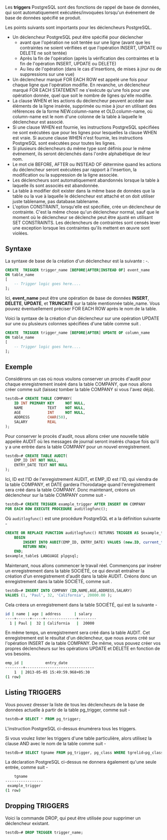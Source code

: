 Les **triggers** PostgreSQL sont des fonctions de rappel de base de données, qui sont automatiquement exécutées/invoquées lorsqu'un événement de base de données spécifié se produit.

Les points suivants sont importants pour les déclencheurs PostgreSQL.

- Un déclencheur PostgreSQL peut être spécifié pour déclencher
    - avant que l'opération ne soit tentée sur une ligne (avant que les contraintes ne soient vérifiées et que l'opération INSERT, UPDATE ou DELETE ne soit tentée)
    - Après la fin de l'opération (après la vérification des contraintes et la fin de l'opération INSERT, UPDATE ou DELETE)
    - Au lieu de l'opération (dans le cas d'insertions, de mises à jour ou de suppressions sur une vue)
- Un déclencheur marqué FOR EACH ROW est appelé une fois pour chaque ligne que l'opération modifie. En revanche, un déclencheur marqué FOR EACH STATEMENT ne s'exécute qu'une fois pour une opération donnée, quel que soit le nombre de lignes qu'elle modifie.
- La clause WHEN et les actions du déclencheur peuvent accéder aux éléments de la ligne insérée, supprimée ou mise à jour en utilisant des références de la forme NEW.column-name et OLD.column-name, où column-name est le nom d'une colonne de la table à laquelle le déclencheur est associé.
- Si une clause WHEN est fournie, les instructions PostgreSQL spécifiées ne sont exécutées que pour les lignes pour lesquelles la clause WHEN est vraie. Si aucune clause WHEN n'est fournie, les instructions PostgreSQL sont exécutées pour toutes les lignes.
- Si plusieurs déclencheurs du même type sont définis pour le même événement, ils seront déclenchés dans l'ordre alphabétique de leur nom.
- Le mot clé BEFORE, AFTER ou INSTEAD OF détermine quand les actions du déclencheur seront exécutées par rapport à l'insertion, la modification ou la suppression de la ligne associée.
- Les déclencheurs sont automatiquement abandonnés lorsque la table à laquelle ils sont associés est abandonnée.
- La table à modifier doit exister dans la même base de données que la table ou la vue à laquelle le déclencheur est attaché et on doit utiliser juste tablename, pas database.tablename.
- L'option CONSTRAINT, lorsqu'elle est spécifiée, crée un déclencheur de contrainte. C'est la même chose qu'un déclencheur normal, sauf que le moment où le déclencheur se déclenche peut être ajusté en utilisant SET CONSTRAINTS. Les déclencheurs de contraintes sont censés lever une exception lorsque les contraintes qu'ils mettent en œuvre sont violées.

## Syntaxe

La syntaxe de base de la création d'un déclencheur est la suivante : -.

```sql
CREATE  TRIGGER trigger_name [BEFORE|AFTER|INSTEAD OF] event_name
ON table_name
[
    -- Trigger logic goes here....
];
```

Ici, **event_name** peut être une opération de base de données **INSERT**, **DELETE**, **UPDATE**, et **TRUNCATE** sur la table mentionnée table_name. Vous pouvez éventuellement préciser FOR EACH ROW après le nom de la table.

Voici la syntaxe de la création d'un déclencheur sur une opération UPDATE sur une ou plusieurs colonnes spécifiées d'une table comme suit .

```sql
CREATE  TRIGGER trigger_name [BEFORE|AFTER] UPDATE OF column_name
ON table_name
[
    -- Trigger logic goes here....
];
```

## Exemple

Considérons un cas où nous voulons conserver un procès d'audit pour chaque enregistrement inséré dans la table COMPANY, que nous allons créer comme suit (laissez tomber la table COMPANY si vous l'avez déjà).

```sql
testdb=# CREATE TABLE COMPANY(
    ID INT PRIMARY KEY     NOT NULL,
    NAME           TEXT    NOT NULL,
    AGE            INT     NOT NULL,
    ADDRESS        CHAR(50),
    SALARY         REAL
);
```

Pour conserver le procès d'audit, nous allons créer une nouvelle table appelée AUDIT où les messages de journal seront insérés chaque fois qu'il y a une entrée dans la table COMPANY pour un nouvel enregistrement.

```sql
testdb=# CREATE TABLE AUDIT(
    EMP_ID INT NOT NULL,
    ENTRY_DATE TEXT NOT NULL
);
```

Ici, ID est l'ID de l'enregistrement AUDIT, et EMP_ID est l'ID, qui viendra de la table COMPANY, et DATE gardera l'horodatage quand l'enregistrement sera créé dans la table COMPANY. Donc maintenant, créons un déclencheur sur la table COMPANY comme suit -

```sql
testdb=# CREATE TRIGGER example_trigger AFTER INSERT ON COMPANY
FOR EACH ROW EXECUTE PROCEDURE auditlogfunc();
```

Où ```auditlogfunc()``` est une procédure PostgreSQL et a la définition suivante -

```sql
CREATE OR REPLACE FUNCTION auditlogfunc() RETURNS TRIGGER AS $example_table$
    BEGIN
        INSERT INTO AUDIT(EMP_ID, ENTRY_DATE) VALUES (new.ID, current_timestamp);
        RETURN NEW;
    END;
$example_table$ LANGUAGE plpgsql;
```

Maintenant, nous allons commencer le travail réel. Commençons par insérer un enregistrement dans la table SOCIÉTÉ, ce qui devrait entraîner la création d'un enregistrement d'audit dans la table AUDIT. Créons donc un enregistrement dans la table SOCIÉTÉ, comme suit .

```sql
testdb=# INSERT INTO COMPANY (ID,NAME,AGE,ADDRESS,SALARY)
VALUES (1, 'Paul', 32, 'California', 20000.00 );
```

Cela créera un enregistrement dans la table SOCIÉTÉ, qui est la suivante -

```bash
id | name | age | address      | salary
----+------+-----+--------------+--------
  1 | Paul |  32 | California   |  20000
```

En même temps, un enregistrement sera créé dans la table AUDIT. Cet enregistrement est le résultat d'un déclencheur, que nous avons créé sur l'opération INSERT de la table COMPANY. De même, vous pouvez créer vos propres déclencheurs sur les opérations UPDATE et DELETE en fonction de vos besoins.

```bash
emp_id |          entry_date
--------+-------------------------------
    1  | 2013-05-05 15:49:59.968+05:30
(1 row)
```

## Listing TRIGGERS

Vous pouvez dresser la liste de tous les déclencheurs de la base de données actuelle à partir de la table pg_trigger, comme suit -

```sql
testdb=# SELECT * FROM pg_trigger;
```

L'instruction PostgreSQL ci-dessus énumérera tous les triggers.

Si vous voulez lister les triggers d'une table particulière, alors utilisez la clause AND avec le nom de la table comme suit -

```sql
testdb=# SELECT tgname FROM pg_trigger, pg_class WHERE tgrelid=pg_class.oid AND relname='company';
```

La déclaration PostgreSQL ci-dessus ne donnera également qu'une seule entrée, comme suit - 

```bash
    tgname
-----------------
 example_trigger
(1 row)
```

## Dropping TRIGGERS

Voici la commande DROP, qui peut être utilisée pour supprimer un déclencheur existant.

```sql
testdb=# DROP TRIGGER trigger_name;
```
